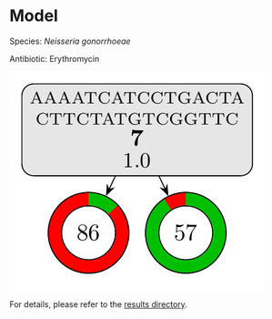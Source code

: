 
# Model

Species: *Neisseria gonorrhoeae*

Antibiotic: Erythromycin

<a href="./model.pdf"><img src="./model.png" /></a>

For details, please refer to the [results directory](../../../../../results/cart_b/neisseria%20gonorrhoeae/erythromycin/repeat_8/).

